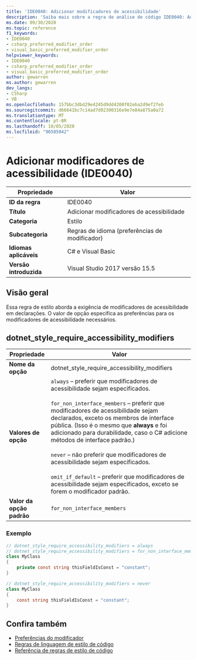 ```yaml
---
title: 'IDE0040: Adicionar modificadores de acessibilidade'
description: 'Saiba mais sobre a regra de análise de código IDE0040: Adicionar modificadores de acessibilidade'
ms.date: 09/30/2020
ms.topic: reference
f1_keywords:
- IDE0040
- csharp_preferred_modifier_order
- visual_basic_preferred_modifier_order
helpviewer_keywords:
- IDE0040
- csharp_preferred_modifier_order
- visual_basic_preferred_modifier_order
author: gewarren
ms.author: gewarren
dev_langs:
- CSharp
- VB
ms.openlocfilehash: 157bbc3dbd29e4245d9dd4200f02eba2d9ef2feb
ms.sourcegitcommit: d66641bc7c14ad7d02300316e9e7e84a875a0a72
ms.translationtype: MT
ms.contentlocale: pt-BR
ms.lasthandoff: 10/05/2020
ms.locfileid: "96585042"
---
```

# <a name="add-accessibility-modifiers-ide0040"></a>Adicionar modificadores de acessibilidade (IDE0040)

|Propriedade|Valor|
|-|-|
| **ID da regra** | IDE0040 |
| **Título** | Adicionar modificadores de acessibilidade |
| **Categoria** | Estilo |
| **Subcategoria** | Regras de idioma (preferências de modificador) |
| **Idiomas aplicáveis** | C# e Visual Basic |
| **Versão introduzida** | Visual Studio 2017 versão 15.5 |

## <a name="overview"></a>Visão geral

Essa regra de estilo aborda a exigência de modificadores de acessibilidade em declarações. O valor de opção especifica as preferências para os modificadores de acessibilidade necessários.

## <a name="dotnet_style_require_accessibility_modifiers"></a>dotnet_style_require_accessibility_modifiers

|Propriedade|Valor|
|-|-|
| **Nome da opção** | dotnet_style_require_accessibility_modifiers
| **Valores de opção** | `always` – preferir que modificadores de acessibilidade sejam especificados.<br /><br />`for_non_interface_members` – preferir que modificadores de acessibilidade sejam declarados, exceto os membros de interface pública. (Isso é o mesmo que **always** e foi adicionado para durabilidade, caso o C# adicione métodos de interface padrão.)<br /><br />`never` – não preferir que modificadores de acessibilidade sejam especificados.<br /><br />`omit_if_default` – preferir que modificadores de acessibilidade sejam especificados, exceto se forem o modificador padrão. |
| **Valor da opção padrão** | `for_non_interface_members` |

### <a name="example"></a>Exemplo

```csharp
// dotnet_style_require_accessibility_modifiers = always
// dotnet_style_require_accessibility_modifiers = for_non_interface_members
class MyClass
{
    private const string thisFieldIsConst = "constant";
}

// dotnet_style_require_accessibility_modifiers = never
class MyClass
{
    const string thisFieldIsConst = "constant";
}
```

## <a name="see-also"></a>Confira também

- [Preferências do modificador](modifier-preferences.md)
- [Regras de linguagem de estilo de código](language-rules.md)
- [Referência de regras de estilo de código](index.md)
